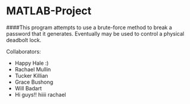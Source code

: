 # MATLAB-Project

####This program attempts to use a brute-force method to break a password that it generates.  Eventually may be used to control a physical deadbolt lock.

Collaborators:
- Happy Hale :) <br />
- Rachael Mullin<br />
- Tucker Killian<br />
- Grace Bushong<br />
- Will Badart
- Hi guys!!
hiiii rachael

